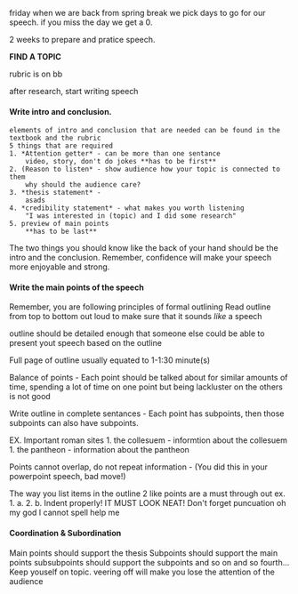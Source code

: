 friday when we are back from spring break we pick days to go for our speech. if you miss the day we get a 0.

2 weeks to prepare and pratice speech.

**FIND A TOPIC**

rubric is on bb

after research, start writing speech

#### Write intro and conclusion.
	elements of intro and conclusion that are needed can be found in the textbook and the rubric
	5 things that are required
	1. *Attention getter* - can be more than one sentance 
		video, story, don't do jokes **has to be first**
	2. (Reason to listen* - show audience how your topic is connected to them 
		why should the audience care? 
	3. *thesis statement* - 
		asads
	4. *credibility statement* - what makes you worth listening
		"I was interested in (topic) and I did some research"
	5. preview of main points
		**has to be last**
The two things you should know like the back of your hand should be the intro and the conclusion. Remember, confidence will make your speech more enjoyable and strong. 


#### Write the main points of the speech
Remember, you are following principles of formal outlining
Read outline from top to bottom out loud to make sure that it sounds *like* a speech

outline should be detailed enough that someone else could be able to present yout speech based on the outline

Full page of outline usually equated to 1-1:30 minute(s)

Balance of points - Each point should be talked about for similar amounts of time, spending a lot of time on one point but being lackluster on the others is not good

Write outline in complete sentances -
Each point has subpoints, then those subpoints can also have subpoints.

EX.
Important roman sites
	1. the collesuem
		- informtion about the collesuem
	1. the pantheon
		- information about the pantheon

Points cannot overlap, do not repeat information - 
(You did this in your powerpoint speech, bad move!)

The way you list items in the outline 
	2 like points are a must through out
		ex. 1.
				a.
			  2.
			    b.
Indent properly!
IT MUST LOOK NEAT!
Don't forget puncuation oh my god I cannot spell help me



#### Coordination & Subordination
 Main points should support the thesis
	 Subpoints should support the main points
		 subsubpoints should support the subpoints
			 and so on and so fourth...
Keep youself on topic. veering off will make you lose the attention of the audience
